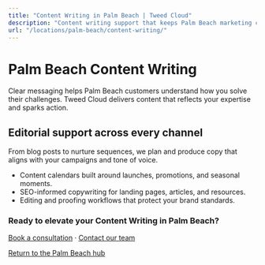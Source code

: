 ```yaml
---
title: "Content Writing in Palm Beach | Tweed Cloud"
description: "Content writing support that keeps Palm Beach marketing channels fresh."
url: "/locations/palm-beach/content-writing/"
---
```


# Palm Beach Content Writing

Clear messaging helps Palm Beach customers understand how you solve their challenges. Tweed Cloud delivers content that reflects your expertise and sparks action.

## Editorial support across every channel

From blog posts to nurture sequences, we plan and produce copy that aligns with your campaigns and tone of voice.

- Content calendars built around launches, promotions, and seasonal moments.
- SEO-informed copywriting for landing pages, articles, and resources.
- Editing and proofing workflows that protect your brand standards.

### Ready to elevate your Content Writing in Palm Beach?

[Book a consultation](/consultation/) · [Contact our team](/contact/)

[Return to the Palm Beach hub](/locations/palm-beach/)
